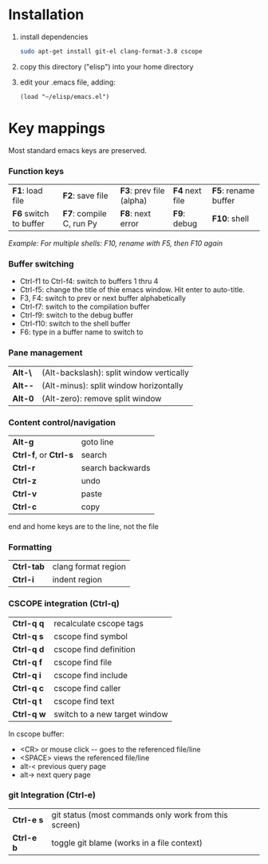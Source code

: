 # Installation
1. install dependencies

   ```bash
   sudo apt-get install git-el clang-format-3.8 cscope
   ```
2. copy this directory ("elisp") into your home directory
3. edit your .emacs file, adding:

   ```elisp
   (load "~/elisp/emacs.el")
   ```

# Key mappings

Most standard emacs keys are preserved.

### Function keys
|   |   |   |   |   |
|---|---|---|---|---|
|**F1**: load file   |  **F2**: save file  | **F3**: prev file (alpha)  | **F4** next file  | **F5**: rename buffer  |
|**F6** switch to buffer | **F7**: compile C, run Py | **F8**: next error | **F9**: debug  | **F10**: shell  |


*Example: For multiple shells: F10, rename with F5, then F10 again*

### Buffer switching
* Ctrl-f1 to Ctrl-f4: switch to buffers 1 thru 4
* Ctrl-f5: change the title of thie emacs window.  Hit enter to auto-title.
* F3, F4: switch to prev or next buffer alphabetically
* Ctrl-f7: switch to the compilation buffer
* Ctrl-f9: switch to the debug buffer
* Ctrl-f10: switch to the shell buffer
* F6: type in a buffer name to switch to

### Pane management
|   |   |
|---|---|
|**Alt-\\** | (Alt-backslash): split window vertically |
|**Alt--**| (Alt-minus): split window horizontally|
|**Alt-0**| (Alt-zero): remove split window|

### Content control/navigation
|   |   |
|---|---|
|**Alt-g**| goto line|
|**Ctrl-f**, or **Ctrl-s**| search|
|**Ctrl-r**| search backwards|
|**Ctrl-z**| undo|
|**Ctrl-v**| paste|
|**Ctrl-c**| copy|

end and home keys are to the line, not the file


### Formatting
|   |   |
|---|---|
|**Ctrl-tab**| clang format region|
|**Ctrl-i**| indent region|

### CSCOPE integration (Ctrl-q)

|   |   |
|---|---|
|**Ctrl-q q**| recalculate cscope tags|
|**Ctrl-q s**| cscope find symbol|
|**Ctrl-q d**| cscope find definition|
|**Ctrl-q f**| cscope find file|
|**Ctrl-q i**| cscope find include|
|**Ctrl-q c**| cscope find caller|
|**Ctrl-q t**| cscope find text|
|**Ctrl-q w**| switch to a new target window|

In cscope buffer:
* \<CR\> or mouse click -- goes to the referenced file/line
* \<SPACE\> views the referenced file/line
* alt-< previous query page
* alt-> next query page


### git Integration (Ctrl-e)
|   |   |
|---|---|
|**Ctrl-e s**| git status (most commands only work from this screen)|
|**Ctrl-e b**| toggle git blame (works in a file context)|
